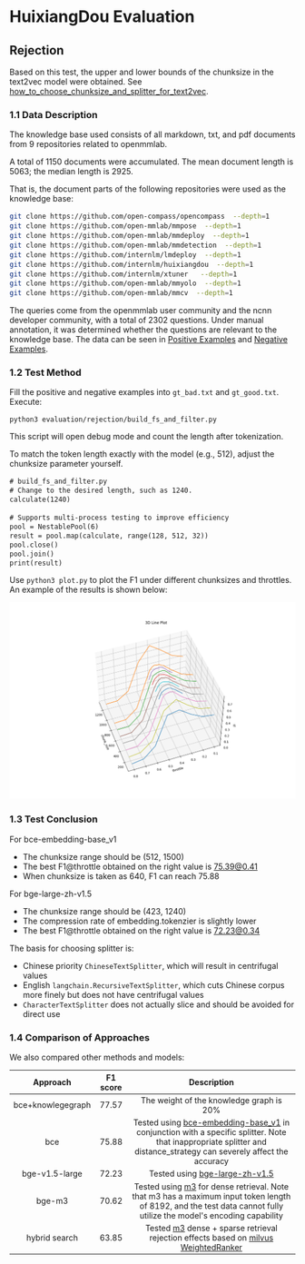 # HuixiangDou Evaluation

## Rejection

Based on this test, the upper and lower bounds of the chunksize in the text2vec model were obtained. See [how_to_choose_chunksize_and_splitter_for_text2vec](https://www.reddit.com/r/LocalLLaMA/comments/1dkuj80/how_to_choose_chunksize_and_splitter_for_text2vec/).

### **1.1 Data Description**

The knowledge base used consists of all markdown, txt, and pdf documents from 9 repositories related to openmmlab.

A total of 1150 documents were accumulated. The mean document length is 5063; the median length is 2925.

That is, the document parts of the following repositories were used as the knowledge base:

```bash
git clone https://github.com/open-compass/opencompass  --depth=1
git clone https://github.com/open-mmlab/mmpose  --depth=1
git clone https://github.com/open-mmlab/mmdeploy  --depth=1
git clone https://github.com/open-mmlab/mmdetection  --depth=1
git clone https://github.com/internlm/lmdeploy  --depth=1
git clone https://github.com/internlm/huixiangdou  --depth=1
git clone https://github.com/internlm/xtuner   --depth=1
git clone https://github.com/open-mmlab/mmyolo  --depth=1
git clone https://github.com/open-mmlab/mmcv  --depth=1
```

The queries come from the openmmlab user community and the ncnn developer community, with a total of 2302 questions. Under manual annotation, it was determined whether the questions are relevant to the knowledge base. The data can be seen in [Positive Examples](https://github.com/tpoisonooo/huixiangdou-evaluation-results/blob/main/rejection/gt_good.txt) and [Negative Examples](https://github.com/tpoisonooo/huixiangdou-evaluation-results/blob/main/rejection/gt_bad.txt).

### **1.2 Test Method**

Fill the positive and negative examples into `gt_bad.txt` and `gt_good.txt`. Execute:

```
python3 evaluation/rejection/build_fs_and_filter.py
```

This script will open debug mode and count the length after tokenization.

To match the token length exactly with the model (e.g., 512), adjust the chunksize parameter yourself.

```
# build_fs_and_filter.py
# Change to the desired length, such as 1240.
calculate(1240)

# Supports multi-process testing to improve efficiency
pool = NestablePool(6)
result = pool.map(calculate, range(128, 512, 32))
pool.close()
pool.join()
print(result)
```

Use `python3 plot.py` to plot the F1 under different chunksizes and throttles. An example of the results is shown below:

<img src="rejection/plot_example.png" width="600">

### **1.3 Test Conclusion**

For bce-embedding-base_v1

- The chunksize range should be (512, 1500)
- The best F1@throttle obtained on the right value is 75.39@0.41
- When chunksize is taken as 640, F1 can reach 75.88

For bge-large-zh-v1.5

- The chunksize range should be (423, 1240)
- The compression rate of embedding.tokenzier is slightly lower
- The best F1@throttle obtained on the right value is 72.23@0.34

The basis for choosing splitter is:

- Chinese priority `ChineseTextSplitter`, which will result in centrifugal values
- English `langchain.RecursiveTextSplitter`, which cuts Chinese corpus more finely but does not have centrifugal values
- `CharacterTextSplitter` does not actually slice and should be avoided for direct use

### **1.4 Comparison of Approaches**

We also compared other methods and models:

|    Approach    | F1 score |                                                                                                     Description                                                                                                      |
| :------------: | :------: | :------------------------------------------------------------------------------------------------------------------------------------------------------------------------------------------------------------------: |
| bce+knowlegegraph | 77.57 | The weight of the knowledge graph is 20% |
|      bce      |  75.88   | Tested using [bce-embedding-base_v1](https://github.com/netease-youdao/BCEmbedding) in conjunction with a specific splitter. Note that inappropriate splitter and distance_strategy can severely affect the accuracy |
| bge-v1.5-large |  72.23   |                                                                     Tested using [bge-large-zh-v1.5](https://github.com/FlagOpen/FlagEmbedding)                                                                      |
|     bge-m3     |  70.62   |   Tested using [m3](https://github.com/FlagOpen/FlagEmbedding) for dense retrieval. Note that m3 has a maximum input token length of 8192, and the test data cannot fully utilize the model's encoding capability    |
| hybrid search  |  63.85   |                       Tested [m3](https://github.com/FlagOpen/FlagEmbedding) dense + sparse retrieval rejection effects based on [milvus WeightedRanker](https://github.com/milvus-io/milvus)                        |

